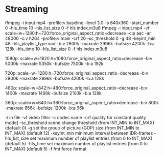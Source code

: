 # Streaming

ffmpeg -i input.mp4 -profile:v baseline -level 3.0 -s 640x360 -start_number 0 -hls_time 10 -hls_list_size 0 -f hls index.m3u8
ffmpeg -i input.mp4 -vf scale=w=1280:h=720:force_original_aspect_ratio=decrease -c:a aac -ar 48000 -c:v h264 -profile:v main -crf 20 -sc_threshold 0 -g 48 -keyint_min 48 -hls_playlist_type vod -b:v 2800k -maxrate 2996k -bufsize 4200k -b:a 128k -hls_time 10 -hls_list_size 0 -f hls index.m3u8

1080p:
scale=w=1920:h=1080:force_original_aspect_ratio=decrease
-b:v 5000k
-maxrate 5350k
-bufsize 7500k
-b:a 192k

720p:
scale=w=1280:h=720:force_original_aspect_ratio=decrease
-b:v 2800k
-maxrate 2996k
-bufsize 4200k
-b:a 128k

480p:
scale=w=842:h=480:force_original_aspect_ratio=decrease
-b:v 1400k
-maxrate 1498k
-bufsize 2100k
-b:a 128k

360p:
scale=w=640:h=360:force_original_aspect_ratio=decrease
-b:v 800k
-maxrate 856k
-bufsize 1200k
-b:a 96k

-i in file
-vf video filter
-c codec name
-crf quality for constant quality mode[
-sc_threshold scene change threshold (from INT_MIN to INT_MAX) (default 0)
-g set the group of picture (GOP) size (from INT_MIN to INT_MAX) (default 12)
-keyint_min minimum interval between IDR-frames
-hls_list_size set maximum number of playlist entries (from 0 to INT_MAX) (default 5)
-hls_time set maximum number of playlist entries (from 0 to INT_MAX) (default 5)
-f fmt force format
